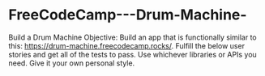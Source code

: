 # FreeCodeCamp---Drum-Machine-
Build a Drum Machine Objective: Build an app that is functionally similar to this: https://drum-machine.freecodecamp.rocks/.  Fulfill the below user stories and get all of the tests to pass. Use whichever libraries or APIs you need. Give it your own personal style.
